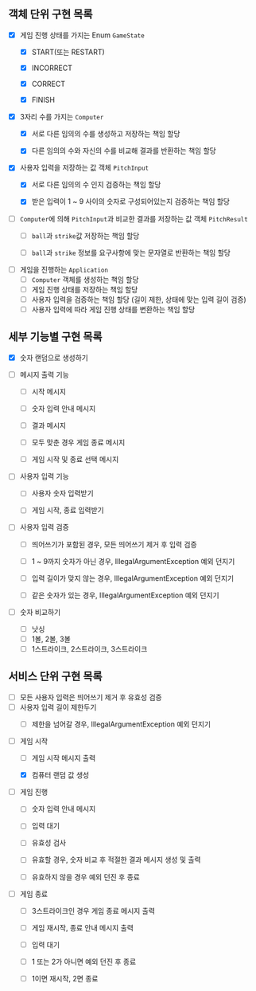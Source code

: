 ## 객체 단위 구현 목록
- [x] 게임 진행 상태를 가지는 Enum `GameState`
  - [x] START(또는 RESTART)
  - [x] INCORRECT
  - [x] CORRECT
  - [x] FINISH


- [x] 3자리 수를 가지는 `Computer`
  - [x] 서로 다른 임의의 수를 생성하고 저장하는 책임 할당
  - [x] 다른 임의의 수와 자신의 수를 비교해 결과를 반환하는 책임 할당


- [x] 사용자 입력을 저장하는 값 객체 `PitchInput`
  - [x] 서로 다른 임의의 수 인지 검증하는 책임 할당
  - [x] 받은 입력이 1 ~ 9 사이의 숫자로 구성되어있는지 검증하는 책임 할당


- [ ] `Computer`에 의해 `PitchInput`과 비교한 결과를 저장하는 값 객체 `PitchResult`
  - [ ] `ball`과 `strike`값 저장하는 책임 할당
  - [ ] `ball`과 `strike` 정보를 요구사항에 맞는 문자열로 반환하는 책임 할당


- [ ] 게임을 진행하는 `Application`
  - [ ] `Computer` 객체를 생성하는 책임 할당
  - [ ] 게임 진행 상태를 저장하는 책임 할당
  - [ ] 사용자 입력을 검증하는 책임 할당 (길이 제한, 상태에 맞는 입력 길이 검증)
  - [ ] 사용자 입력에 따라 게임 진행 상태를 변환하는 책임 할당

## 세부 기능별 구현 목록
- [x] 숫자 랜덤으로 생성하기

- [ ] 메시지 출력 기능
  - [ ] 시작 메시지
  - [ ] 숫자 입력 안내 메시지
  - [ ] 결과 메시지
  - [ ] 모두 맞춘 경우 게임 종료 메시지
  - [ ] 게임 시작 및 종료 선택 메시지


- [ ] 사용자 입력 기능
  - [ ] 사용자 숫자 입력받기
  - [ ] 게임 시작, 종료 입력받기


- [ ] 사용자 입력 검증
  - [ ] 띄어쓰기가 포함된 경우, 모든 띄어쓰기 제거 후 입력 검증
  - [ ] 1 ~ 9까지 숫자가 아닌 경우, IllegalArgumentException 예외 던지기
  - [ ] 입력 길이가 맞지 않는 경우, IllegalArgumentException 예외 던지기
  - [ ] 같은 숫자가 있는 경우, IllegalArgumentException 예외 던지기


- [ ] 숫자 비교하기
  - [ ] 낫싱
  - [ ] 1볼, 2볼, 3볼
  - [ ] 1스트라이크, 2스트라이크, 3스트라이크

## 서비스 단위 구현 목록
- [ ] 모든 사용자 입력은 띄어쓰기 제거 후 유효성 검증
- [ ] 사용자 입력 길이 제한두기
  - [ ] 제한을 넘어갈 경우, IllegalArgumentException 예외 던지기


- [ ] 게임 시작
  - [ ] 게임 시작 메시지 출력
  - [x] 컴퓨터 랜덤 값 생성


- [ ] 게임 진행
  - [ ] 숫자 입력 안내 메시지
  - [ ] 입력 대기
  - [ ] 유효성 검사
  - [ ] 유효할 경우, 숫자 비교 후 적절한 결과 메시지 생성 및 출력
  - [ ] 유효하지 않을 경우 예외 던진 후 종료


- [ ] 게임 종료
  - [ ] 3스트라이크인 경우 게임 종료 메시지 출력
  - [ ] 게임 재시작, 종료 안내 메시지 출력
  - [ ] 입력 대기
  - [ ] 1 또는 2가 아니면 예외 던진 후 종료
  - [ ] 1이면 재시작, 2면 종료


  